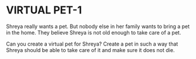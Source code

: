 # VIRTUAL PET-1

Shreya really wants a pet. But nobody else in her family wants to bring a pet in the home. They believe Shreya is not old enough to take care of a pet.

Can you create a virtual pet for Shreya? Create a pet in such a way that Shreya should be able to take care of it and make sure it does not die.
